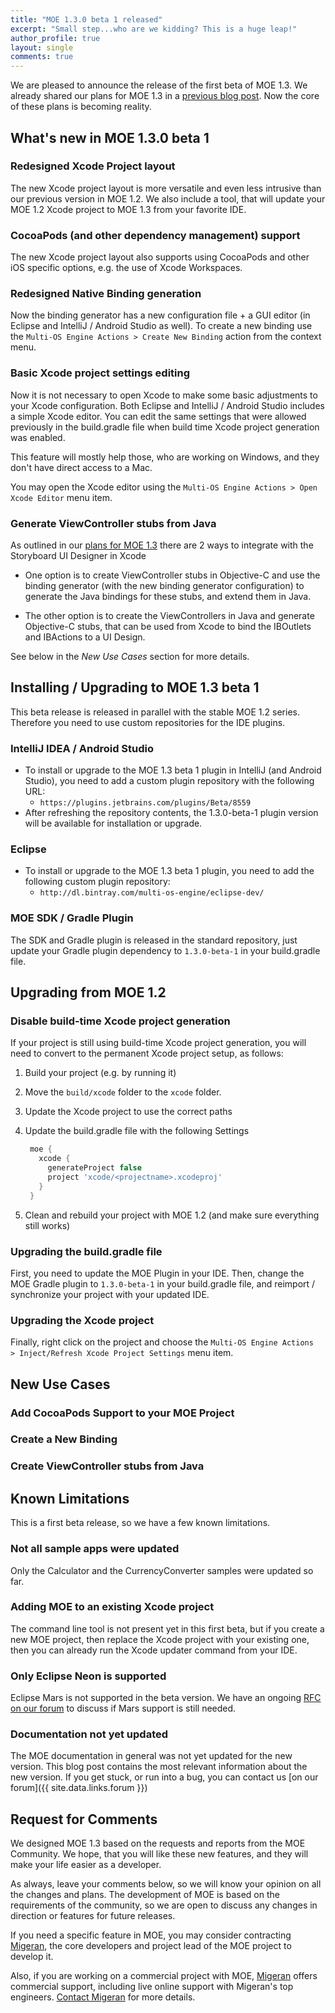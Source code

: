 ```yaml
---
title: "MOE 1.3.0 beta 1 released"
excerpt: "Small step...who are we kidding? This is a huge leap!"
author_profile: true
layout: single
comments: true
---
```


We are pleased to announce the release of the first beta of MOE 1.3. We already shared our plans for MOE 1.3 in a [previous blog post](/blog/2016-12-05-plans-for-moe-1.3/). Now the core of these plans is becoming reality.

## What's new in MOE 1.3.0 beta 1

### Redesigned Xcode Project layout

The new Xcode project layout is more versatile and even less intrusive than our previous version in MOE 1.2. We also include a tool, that will update your MOE 1.2 Xcode project to MOE 1.3 from your favorite IDE.

### CocoaPods (and other dependency management) support

The new Xcode project layout also supports using CocoaPods and other iOS specific options, e.g. the use of Xcode Workspaces.

### Redesigned Native Binding generation

Now the binding generator has a new configuration file + a GUI editor (in Eclipse and IntelliJ / Android Studio as well). To create a new binding use the ``Multi-OS Engine Actions > Create New Binding`` action from the context menu.

### Basic Xcode project settings editing

Now it is not necessary to open Xcode to make some basic adjustments to your Xcode configuration. Both Eclipse and IntelliJ / Android Studio includes a simple Xcode editor. You can edit the same settings that were allowed previously in the build.gradle file when build time Xcode project generation was enabled.

This feature will mostly help those, who are working on Windows, and they don't have direct access to a Mac.

You may open the Xcode editor using the ``Multi-OS Engine Actions > Open Xcode Editor`` menu item.

### Generate ViewController stubs from Java

As outlined in our [plans for MOE 1.3](/blog/2016-12-05-plans-for-moe-1.3/) there are 2 ways to integrate with the Storyboard UI Designer in Xcode

 * One option is to create ViewController stubs in Objective-C and use the binding generator (with the new binding generator configuration) to generate the Java bindings for these stubs, and extend them in Java.

 * The other option is to create the ViewControllers in Java and generate Objective-C stubs, that can be used from Xcode to bind the IBOutlets and IBActions to a UI Design.

See below in the *New Use Cases* section for more details.

## Installing / Upgrading to MOE 1.3 beta 1

This beta release is released in parallel with the stable MOE 1.2 series. Therefore you need to use custom repositories for the IDE plugins.

### IntelliJ IDEA / Android Studio

* To install or upgrade to the MOE 1.3 beta 1 plugin in IntelliJ (and Android Studio), you need to add a custom plugin repository with the following URL:
  * ``https://plugins.jetbrains.com/plugins/Beta/8559``
* After refreshing the repository contents, the 1.3.0-beta-1 plugin version will be available for installation or upgrade.

### Eclipse

* To install or upgrade to the MOE 1.3 beta 1 plugin, you need to add the following custom plugin repository:
  * ``http://dl.bintray.com/multi-os-engine/eclipse-dev/``

### MOE SDK / Gradle Plugin

The SDK and Gradle plugin is released in the standard repository, just update your Gradle plugin dependency to ``1.3.0-beta-1`` in your build.gradle file.

## Upgrading from MOE 1.2

### Disable build-time Xcode project generation

If your project is still using build-time Xcode project generation, you will need to convert to the permanent Xcode project setup, as follows:

 1. Build your project (e.g. by running it)
 1. Move the ``build/xcode`` folder to the ``xcode`` folder.
 1. Update the Xcode project to use the correct paths
 1. Update the build.gradle file with the following Settings

    ```groovy
     moe {
       xcode {
         generateProject false
         project 'xcode/<projectname>.xcodeproj'
       }
     }
    ```
 1. Clean and rebuild your project with MOE 1.2 (and make sure everything still works)

### Upgrading the build.gradle file

First, you need to update the MOE Plugin in your IDE. Then, change the MOE Gradle plugin to ``1.3.0-beta-1`` in your build.gradle file, and reimport / synchronize your project with your updated IDE.

### Upgrading the Xcode project

Finally, right click on the project and choose the ``Multi-OS Engine Actions > Inject/Refresh Xcode Project Settings`` menu item.

## New Use Cases

### Add CocoaPods Support to your MOE Project


### Create a New Binding


### Create ViewController stubs from Java


## Known Limitations

This is a first beta release, so we have a few known limitations.

### Not all sample apps were updated

Only the Calculator and the CurrencyConverter samples were updated so far.

### Adding MOE to an existing Xcode project

The command line tool is not present yet in this first beta, but if you create a new MOE project, then replace the Xcode project with your existing one, then you can already run the Xcode updater command from your IDE.

### Only Eclipse Neon is supported

Eclipse Mars is not supported in the beta version. We have an ongoing [RFC on our forum](https://discuss.multi-os-engine.org/t/rfc-do-you-still-need-eclipse-mars-support/449) to discuss if Mars support is still needed.

### Documentation not yet updated

The MOE documentation in general was not yet updated for the new version. This blog post contains the most relevant information about the new version. If you get stuck, or run into a bug, you can contact us [on our forum]({{ site.data.links.forum }})

## Request for Comments

 We designed MOE 1.3 based on the requests and reports from the MOE Community. We hope, that you will like these new features, and they will make your life easier as a developer.

As always, leave your comments below, so we will know your opinion on all the changes and plans. The development of MOE is based on the requirements of the community, so we are open to discuss any changes in direction or features for future releases.

If you need a specific feature in MOE, you may consider contracting  [Migeran](https://migeran.com), the core developers and project lead of the MOE project to develop it.

Also, if you are working on a commercial project with MOE, [Migeran](https://migeran.com) offers commercial support, including live online support with Migeran's top engineers. [Contact Migeran](https://migeran.com/contact/) for more details.
